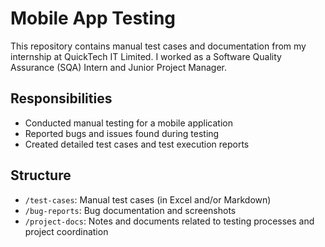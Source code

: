 # Mobile App Testing

This repository contains manual test cases and documentation from my internship at QuickTech IT Limited. I worked as a Software Quality Assurance (SQA) Intern and Junior Project Manager. 

## Responsibilities
- Conducted manual testing for a mobile application
- Reported bugs and issues found during testing
- Created detailed test cases and test execution reports

## Structure
- `/test-cases`: Manual test cases (in Excel and/or Markdown)
- `/bug-reports`: Bug documentation and screenshots
- `/project-docs`: Notes and documents related to testing processes and project coordination
